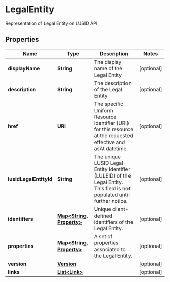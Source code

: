 

# LegalEntity

Representation of Legal Entity on LUSID API

## Properties

Name | Type | Description | Notes
------------ | ------------- | ------------- | -------------
**displayName** | **String** | The display name of the Legal Entity |  [optional]
**description** | **String** | The description of the Legal Entity |  [optional]
**href** | **URI** | The specific Uniform Resource Identifier (URI) for this resource at the requested effective and asAt datetime. |  [optional]
**lusidLegalEntityId** | **String** | The unique LUSID Legal Entity Identifier (LULEID) of the Legal Entity. This field is not populated until further notice. |  [optional]
**identifiers** | [**Map&lt;String, Property&gt;**](Property.md) | Unique client-defined identifiers of the Legal Entity. |  [optional]
**properties** | [**Map&lt;String, Property&gt;**](Property.md) | A set of properties associated to the Legal Entity. |  [optional]
**version** | [**Version**](Version.md) |  |  [optional]
**links** | [**List&lt;Link&gt;**](Link.md) |  |  [optional]



